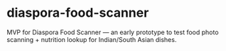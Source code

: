 # diaspora-food-scanner
MVP for Diaspora Food Scanner — an early prototype to test food photo scanning + nutrition lookup for Indian/South Asian dishes.
